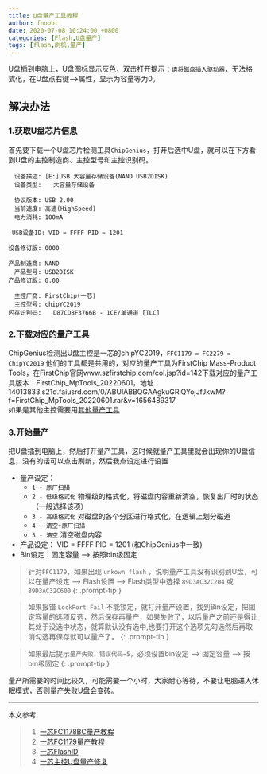 ```yaml
---
title: U盘量产工具教程
author: fnoobt
date: 2020-07-08 10:24:00 +0800
categories: [Flash,U盘量产]
tags: [flash,刷机,量产]
---
```



U盘插到电脑上，U盘图标显示灰色，双击打开提示：`请将磁盘插入驱动器`，无法格式化，在U盘点右键-->属性，显示为容量等为0。

## 解决办法

### 1.获取U盘芯片信息
首先要下载一个U盘芯片检测工具`ChipGenius`，打开后选中U盘，就可以在下方看到U盘的主控制造商、主控型号和主控识别码。
```
　设备描述: [E:]USB 大容量存储设备(NAND USB2DISK)
　设备类型:　　大容量存储设备

　协议版本: USB 2.00
　当前速度: 高速(HighSpeed)
　电力消耗: 100mA

 USB设备ID: VID = FFFF PID = 1201

设备修订版: 0000

产品制造商: NAND
　产品型号: USB2DISK
产品修订版: 0.00

　主控厂商: FirstChip(一芯)
　主控型号: chipYC2019
闪存识别码:　　D87CD8F3766B - 1CE/单通道 [TLC]
```

### 2.下载对应的量产工具

ChipGenius检测出U盘主控是一芯的chipYC2019，`FFC1179 = FC2279 = ChipYC2019` 他们的工具都是共用的，对应的量产工具为FirstChip Mass-Product Tools，在FirstChip官网www.szfirstchip.com/col.jsp?id=142下载对应的量产工具版本：FirstChip_MpTools_20220601，地址：14013833.s21d.faiusrd.com/0/ABUIABBQGAAgkuGRlQYojJfJkwM?f=FirstChip_MpTools_20220601.rar&v=1656489317  
如果是其他主控需要用[其他量产工具](https://www.upantool.com/liangchan/)

### 3.开始量产

把U盘插到电脑上，然后打开量产工具，这时候就量产工具里就会出现你的U盘信息，没有的话可以点击<kbd>刷新</kbd>，然后我点<kbd>设定</kbd>进行设置
- 量产设定：
  + `1 - 原厂扫描`        
  + `2 - 低级格式化`      物理级的格式化，将磁盘内容重新清空，恢复出厂时的状态（一般选择该项）
  + `3 - 高级格式化`      对磁盘的各个分区进行格式化，在逻辑上划分磁道
  + `4 - 清空+原厂扫描`   
  + `5 - 清空`           清空磁盘内容
- 产品设定： VID = FFFF PID = 1201 (和ChipGenius中一致)
- Bin设定：固定容量 --> 按照bin级固定

> 针对`FFC1179`，如果出现 `unkown flash` ，说明量产工具没有识别到U盘，可以在量产设定 --> Flash设置 --> Flash类型中选择 `89D3AC32C204` 或 `89D3AC32C600`
{: .prompt-tip }

> 如果报错 `LockPort Fail` 不能锁定，就打开量产设置，找到Bin设定，把固定容量的选项反选，然后保存再量产，如果失败了，以后量产之前还是得让其处于没选中状态，就算默认没有选中,也要打开这个选项先勾选然后再取消勾选再保存就可以量产了。
{: .prompt-tip }

> 如果最后提示`量产失败，错误代码=5`，必须设置bin设定 --> 固定容量 --> 按bin级固定
{: .prompt-tip }

量产所需要的时间比较久，可能需要一个小时，大家耐心等待，不要让电脑进入休眠模式，否则量产失败U盘会变砖。

****

本文参考

> 1. [一芯FC1178BC量产教程](https://www.upantool.com/jiaocheng/liangchan/Netac/14565.html)
> 2. [一芯FC1179量产教程](https://blog.csdn.net/qq_38767359/article/details/125414380)
> 3. [一芯FlashID](https://tieba.baidu.com/p/8245215083)
> 4. [一芯主控U盘量产修复](https://www.upantool.com/jiaocheng/liangchan/Netac/13496.html)